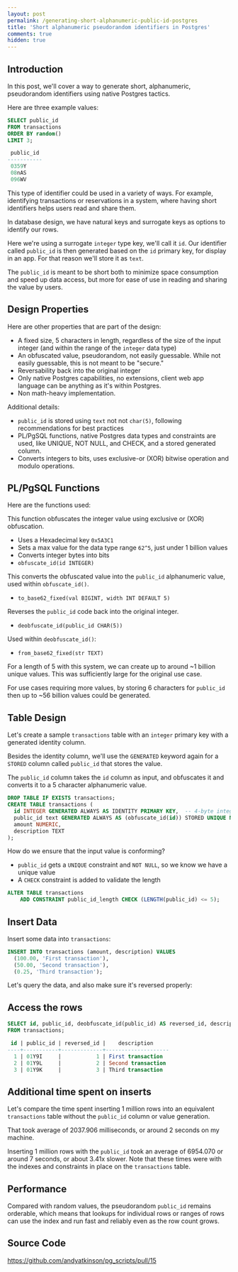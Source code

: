 ```yaml
---
layout: post
permalink: /generating-short-alphanumeric-public-id-postgres
title: 'Short alphanumeric pseudorandom identifiers in Postgres'
comments: true
hidden: true
---
```


## Introduction
In this post, we'll cover a way to generate short, alphanumeric, pseudorandom identifiers using native Postgres tactics.

Here are three example values:
```sql
SELECT public_id
FROM transactions
ORDER BY random()
LIMIT 3;

 public_id
-----------
 0359Y
 08nAS
 096WV
```

This type of identifier could be used in a variety of ways. For example, identifying transactions or reservations in a system, where having short identifiers helps users read and share them.

In database design, we have natural keys and surrogate keys as options to identify our rows.

Here we're using a surrogate `integer` type key, we'll call it `id`. Our identifier called `public_id` is then generated based on the `id` primary key, for display in an app. For that reason we'll store it as `text`.

The `public_id` is meant to be short both to minimize space consumption and speed up data access, but more for ease of use in reading and sharing the value by users.

## Design Properties
Here are other properties that are part of the design:

- A fixed size, 5 characters in length, regardless of the size of the input integer (and within the range of the `integer` data type)
- An obfuscated value, pseudorandom, not easily guessable. While not easily guessable, this is not meant to be "secure."
- Reversability back into the original integer
- Only native Postgres capabilities, no extensions, client web app language can be anything as it's within Postgres.
- Non math-heavy implementation.

Additional details:
- `public_id` is stored using `text` not not `char(5)`, following recommendations for best practices
- PL/PgSQL functions, native Postgres data types and constraints are used, like UNIQUE, NOT NULL, and CHECK, and a stored generated column.
- Converts integers to bits, uses exclusive-or (XOR) bitwise operation and modulo operations.

## PL/PgSQL Functions
Here are the functions used:

This function obfuscates the integer value using exclusive or (XOR) obfuscation.
- Uses a Hexadecimal key `0x5A3C1`
- Sets a max value for the data type range `62^5`, just under 1 billion values
- Converts integer bytes into bits
- `obfuscate_id(id INTEGER)`

This converts the obfuscated value into the `public_id` alphanumeric value, used within `obfuscate_id()`.
- `to_base62_fixed(val BIGINT, width INT DEFAULT 5)`

Reverses the `public_id` code back into the original integer.
- `deobfuscate_id(public_id CHAR(5))`

Used within `deobfuscate_id()`:
- `from_base62_fixed(str TEXT)`

For a length of 5 with this system, we can create up to around ~1 billion unique values. This was sufficiently large for the original use case.

For use cases requiring more values, by storing 6 characters for `public_id` then up to ~56 billion values could be generated.



## Table Design
Let's create a sample `transactions` table with an `integer` primary key with a generated identity column.

Besides the identity column, we'll use the `GENERATED` keyword again for a `STORED` column called `public_id` that stores the value.

The `public_id` column takes the `id` column as input, and obfuscates it and converts it to a 5 character alphanumeric value.
```sql
DROP TABLE IF EXISTS transactions;
CREATE TABLE transactions (
  id INTEGER GENERATED ALWAYS AS IDENTITY PRIMARY KEY,  -- 4-byte integer ID
  public_id text GENERATED ALWAYS AS (obfuscate_id(id)) STORED UNIQUE NOT NULL, -- 5-character obfuscated Base62 value
  amount NUMERIC,
  description TEXT
);
```

How do we ensure that the input value is conforming?

- `public_id` gets a `UNIQUE` constraint and `NOT NULL`, so we know we have a unique value
- A `CHECK` constraint is added to validate the length

```sql
ALTER TABLE transactions
    ADD CONSTRAINT public_id_length CHECK (LENGTH(public_id) <= 5);
```

## Insert Data
Insert some data into `transactions`:
```sql
INSERT INTO transactions (amount, description) VALUES
  (100.00, 'First transaction'),
  (50.00, 'Second transaction'),
  (0.25, 'Third transaction');
```

Let's query the data, and also make sure it's reversed properly:

## Access the rows
```sql
SELECT id, public_id, deobfuscate_id(public_id) AS reversed_id, description
FROM transactions;

 id | public_id | reversed_id |    description
----+-----------+-------------+--------------------
  1 | 01Y9I     |           1 | First transaction
  2 | 01Y9L     |           2 | Second transaction
  3 | 01Y9K     |           3 | Third transaction
```

## Additional time spent on inserts
Let's compare the time spent inserting 1 million rows into an equivalent `transactions` table without the `public_id` column or value generation.

That took average of 2037.906 milliseconds, or around 2 seconds on my machine.

Inserting 1 million rows with the `public_id` took an average of 6954.070 or around 7 seconds, or about 3.41x slower. Note that these times were with the indexes and constraints in place on the `transactions` table.

## Performance
Compared with random values, the pseudorandom `public_id` remains orderable, which means that lookups for individual rows or ranges of rows can use the index and run fast and reliably even as the row count grows.


## Source Code
<https://github.com/andyatkinson/pg_scripts/pull/15>
